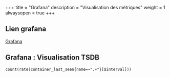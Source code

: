+++
title = "Grafana"
description = "Visualisation des métriques"
weight = 1
alwaysopen = true
+++
## Lien grafana
    
<a href="http://grafana.services.alin.be" target="_blank"> Grafana </a><br>

## Grafana :  Visualisation TSDB

```grafana
count(rate(container_last_seen{name=~".+"}[$interval]))
```

